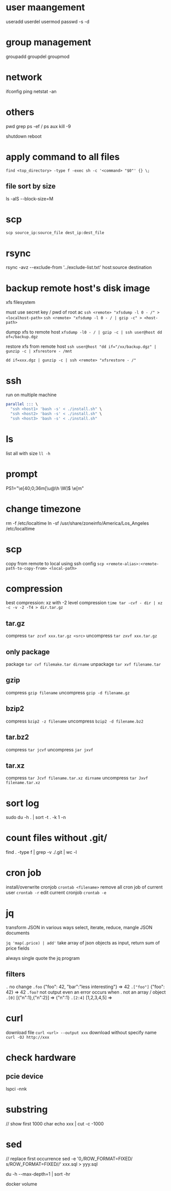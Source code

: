 # user maangement
useradd
userdel
usermod
passwd -s -d

# group management
groupadd
groupdel
groupmod

# network
ifconfig
ping 
netstat -an

# others
pwd
grep
ps -ef / ps aux
kill -9

shutdown
reboot


# apply command to all files
`find <top_directory> -type f -exec sh -c '<command> "$0"' {} \;`

## file sort by size
ls -alS --block-size=M


# scp
`scp source_ip:source_file dest_ip:dest_file`

# rsync
rsync -avz --exclude-from '../exclude-list.txt' host:source destination

# backup remote host's disk image
xfs filesystem

must use secret key / pwd of root ac
 `ssh <remote> "xfsdump -l 0 - /" > <localhost-path>`
`ssh <remote> "xfsdump -l 0 - / | gzip -c" > <host-path>`

dumpp xfs to remote host
`xfsdump -l0 - / | gzip -c | ssh user@host dd of=/backup.dgz`

restore xfs from remote host
`ssh user@host "dd if="/xx/backup.dgz" | gunzip -c | xfsrestore - /mnt`

`dd if=xxx.dgz | gunzip -c | ssh <remote> "xfsrestore - /" `


# ssh
run on multiple machine
```s
parallel ::: \
  "ssh <host1> 'bash -s' < ./install.sh" \
  "ssh <host2> 'bash -s' < ./install.sh" \
  "ssh <host3> 'bash -s' < ./install.sh" 
```  

# ls
list all with size `ll -h`

# prompt
PS1="\e[40;0;36m[\u@\h \W]\$ \e[m"

# change timezone
rm -f /etc/localtime
ln -sf /usr/share/zoneinfo/America/Los_Angeles /etc/localtime

# scp
copy from remote to local using ssh config
`scp <remote-alias>:<remote-path-to-copy-from> <local-path>`

# compression
best compression: xz with -2 level compression
`time tar -cvf - dir | xz -c -v -2 -T4 > dir.tar.gz`

## tar.gz
compress `tar zcvf xxx.tar.gz <src>`
uncompress `tar zxvf xxx.tar.gz`

## only package
package `tar cvf filemake.tar dirname`
unpackage `tar xvf filename.tar`

## gzip
compress `gzip filename`
uncompress `gzip -d filename.gz`

## bzip2
compress `bzip2 -z filename`
uncompress `bzip2 -d filename.bz2`

## tar.bz2
compress `tar jcvf` 
uncompress `jar jxvf`

## tar.xz
compress `tar Jcvf filename.tar.xz dirname`
uncompress `tar Jxvf filename.tar.xz`


# sort log
sudo du -h . | sort -t . -k 1 -n

# count files without .git/
find . -type f | grep -v ./.git | wc -l


# cron job
install/overwrite cronjob `crontab <filename>`
remove all cron job of current user `crontab -r`
edit current cronjob `crontab -e`

# jq
transform JSON in various ways
select, iterate, reduce, mangle JSON documents

`jq 'map(.price) | add'` take array of json objects as input, 
return sum of price fields

always single quote the jq program

## filters
`.` no change
`.foo` {"foo": 42, "bar":"less interesting"} => 42
`.["foo"]` {"foo": 42} => 42
`.foo?` not output even an error occurs when . not an array / object
`.[0]` [{"n":1},{"n":2}] => {"n":1}
`.[2:4]` [1,2,3,4,5] => 

# curl
download file `curl <url> --output xxx`
download without specify name `curl -OJ http://xxx`

# check hardware
## pcie device
lspci -nnk

# substring
// show first 1000 char
echo xxx | cut -c -1000

# sed
// replace first occurrence
sed -e '0,/ROW_FORMAT=FIXED/ s/ROW_FORMAT=FIXED//' xxx.sql > yyy.sql


du -h --max-depth=1 | sort -hr

docker volume


